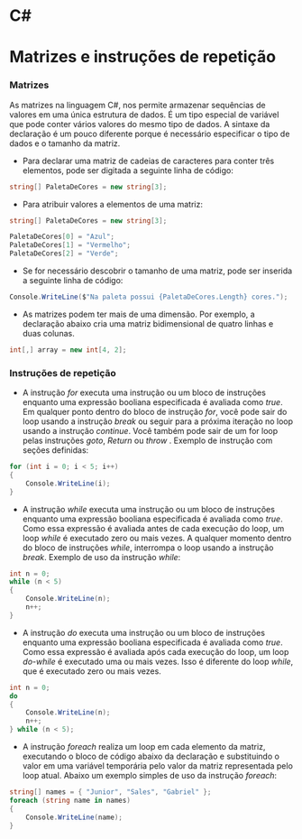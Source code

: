 # C#
# Matrizes e instruções de repetição 

### Matrizes

As matrizes na linguagem C#, nos permite armazenar sequências de valores em uma única estrutura de dados. É um tipo especial de variável que pode conter vários valores do mesmo tipo de dados. A sintaxe da declaração é um pouco diferente porque é necessário especificar o tipo de dados e o tamanho da matriz. 

* Para declarar uma matriz de cadeias de caracteres para conter três elementos, pode ser digitada a seguinte linha de código:

```C#
string[] PaletaDeCores = new string[3];
```

* Para atribuir valores a elementos de uma matriz:

```C#
string[] PaletaDeCores = new string[3];

PaletaDeCores[0] = "Azul";
PaletaDeCores[1] = "Vermelho";
PaletaDeCores[2] = "Verde";
```
* Se for necessário descobrir o tamanho de uma matriz, pode ser inserida a seguinte linha de código:

```C#
Console.WriteLine($"Na paleta possui {PaletaDeCores.Length} cores.");
```
* As matrizes podem ter mais de uma dimensão. Por exemplo, a declaração abaixo cria uma matriz bidimensional de quatro linhas e duas colunas.

```C#
int[,] array = new int[4, 2];
```

### Instruções de repetição

* A instrução *for* executa uma instrução ou um bloco de instruções enquanto uma expressão booliana especificada é avaliada como *true*.
Em qualquer ponto dentro do bloco de instrução *for*, você pode sair do loop usando a instrução *break* ou seguir para a próxima iteração no loop usando a instrução *continue*. Você também pode sair de um for loop pelas instruções *goto*, *Return* ou *throw* .
Exemplo de instrução com seções definidas: 

```C#
for (int i = 0; i < 5; i++)
{
    Console.WriteLine(i);
}
```

* A instrução *while* executa uma instrução ou um bloco de instruções enquanto uma expressão booliana especificada é avaliada como *true*. Como essa expressão é avaliada antes de cada execução do loop, um loop *while* é executado zero ou mais vezes. A qualquer momento dentro do bloco de instruções *while*, interrompa o loop usando a instrução *break*. Exemplo de uso da instrução *while*:

```C#
int n = 0;
while (n < 5)
{
    Console.WriteLine(n);
    n++;
}
```

* A instrução *do* executa uma instrução ou um bloco de instruções enquanto uma expressão booliana especificada é avaliada como *true*. Como essa expressão é avaliada após cada execução do loop, um loop *do-while* é executado uma ou mais vezes. Isso é diferente do loop *while*, que é executado zero ou mais vezes.

```C#
int n = 0;
do
{
    Console.WriteLine(n);
    n++;
} while (n < 5);
```

* A instrução *foreach* realiza um loop em cada elemento da matriz, executando o bloco de código abaixo da declaração e substituindo o valor em uma variável temporária pelo valor da matriz representada pelo loop atual. Abaixo um exemplo simples de uso da instrução *foreach*:

```C#
string[] names = { "Junior", "Sales", "Gabriel" };
foreach (string name in names)
{
    Console.WriteLine(name);
}
```
